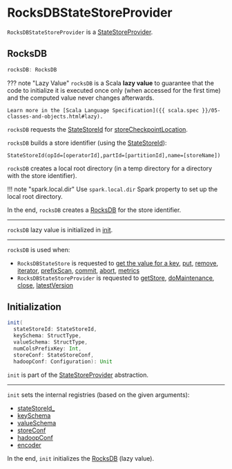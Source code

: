 # RocksDBStateStoreProvider

`RocksDBStateStoreProvider` is a [StateStoreProvider](StateStoreProvider.md).

## <span id="rocksDB"> RocksDB

```scala
rocksDB: RocksDB
```

??? note "Lazy Value"
    `rocksDB` is a Scala **lazy value** to guarantee that the code to initialize it is executed once only (when accessed for the first time) and the computed value never changes afterwards.

    Learn more in the [Scala Language Specification]({{ scala.spec }}/05-classes-and-objects.html#lazy).

`rocksDB` requests the [StateStoreId](#stateStoreId) for [storeCheckpointLocation](StateStoreId.md#storeCheckpointLocation).

`rocksDB` builds a store identifier (using the [StateStoreId](#stateStoreId)):

```text
StateStoreId(opId=[operatorId],partId=[partitionId],name=[storeName])
```

`rocksDB` creates a local root directory (in a temp directory for a directory with the store identifier).

!!! note "spark.local.dir"
    Use `spark.local.dir` Spark property to set up the local root directory.

In the end, `rocksDB` creates a [RocksDB](RocksDB.md) for the store identifier.

---

`rocksDB` lazy value is initialized in [init](#init).

---

`rocksDB` is used when:

* `RocksDBStateStore` is requested to [get the value for a key](RocksDBStateStore.md#get), [put](RocksDBStateStore.md#put), [remove](RocksDBStateStore.md#remove), [iterator](RocksDBStateStore.md#iterator), [prefixScan](RocksDBStateStore.md#prefixScan), [commit](RocksDBStateStore.md#commit), [abort](RocksDBStateStore.md#abort), [metrics](RocksDBStateStore.md#metrics)
* `RocksDBStateStoreProvider` is requested to [getStore](#getStore), [doMaintenance](#doMaintenance), [close](#close), [latestVersion](#latestVersion)

## <span id="init"> Initialization

```scala
init(
  stateStoreId: StateStoreId,
  keySchema: StructType,
  valueSchema: StructType,
  numColsPrefixKey: Int,
  storeConf: StateStoreConf,
  hadoopConf: Configuration): Unit
```

`init` is part of the [StateStoreProvider](StateStoreProvider.md#init) abstraction.

---

`init` sets the internal registries (based on the given arguments):

* [stateStoreId_](#stateStoreId_)
* [keySchema](#keySchema)
* [valueSchema](#valueSchema)
* [storeConf](#storeConf)
* [hadoopConf](#hadoopConf)
* [encoder](#encoder)

In the end, `init` initializes the [RocksDB](#rocksDB) (lazy value).

